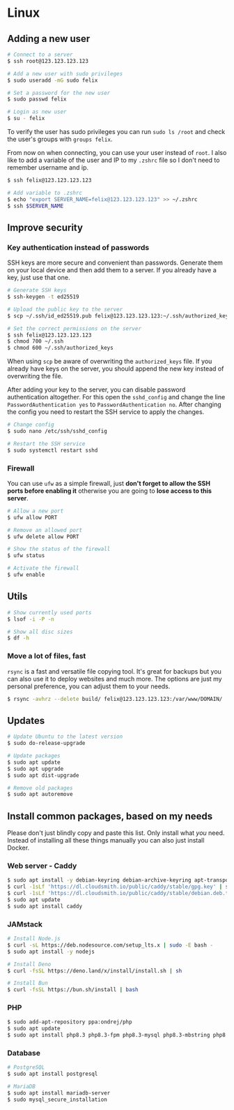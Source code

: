 # Linux

## Adding a new user

```bash
# Connect to a server
$ ssh root@123.123.123.123

# Add a new user with sudo privileges
$ sudo useradd -mG sudo felix

# Set a password for the new user
$ sudo passwd felix

# Login as new user
$ su - felix
```

To verify the user has sudo privileges you can run `sudo ls /root` and check the
user's groups with `groups felix`.

From now on when connecting, you can use your user instead of `root`. I also
like to add a variable of the user and IP to my `.zshrc` file so I don't need to
remember username and ip.

```bash
$ ssh felix@123.123.123.123

# Add variable to .zshrc
$ echo "export SERVER_NAME=felix@123.123.123.123" >> ~/.zshrc
$ ssh $SERVER_NAME
```

## Improve security

### Key authentication instead of passwords

SSH keys are more secure and convenient than passwords. Generate them on your
local device and then add them to a server. If you already have a key, just use
that one.

```bash
# Generate SSH keys
$ ssh-keygen -t ed25519

# Upload the public key to the server
$ scp ~/.ssh/id_ed25519.pub felix@123.123.123.123:~/.ssh/authorized_keys

# Set the correct permissions on the server
$ ssh felix@123.123.123.123
$ chmod 700 ~/.ssh
$ chmod 600 ~/.ssh/authorized_keys
```

When using `scp` be aware of overwriting the `authorized_keys` file. If you
already have keys on the server, you should append the new key instead of
overwriting the file.

After adding your key to the server, you can disable password authentication
altogether. For this open the `sshd_config` and change the line
`PasswordAuthentication yes` to `PasswordAuthentication no`. After changing the
config you need to restart the SSH service to apply the changes.

```bash
# Change config
$ sudo nano /etc/ssh/sshd_config

# Restart the SSH service
$ sudo systemctl restart sshd
```

### Firewall

You can use `ufw` as a simple firewall, just **don't forget to allow the SSH
ports before enabling it** otherwise you are going to **lose access to this
server**.

```bash
# Allow a new port
$ ufw allow PORT

# Remove an allowed port
$ ufw delete allow PORT

# Show the status of the firewall
$ ufw status

# Activate the firewall
$ ufw enable
```

## Utils

```bash
# Show currently used ports
$ lsof -i -P -n

# Show all disc sizes
$ df -h
```

### Move a lot of files, fast

`rsync` is a fast and versatile file copying tool. It's great for backups but
you can also use it to deploy websites and much more. The options are just my
personal preference, you can adjust them to your needs.

```bash
$ rsync -avhrz --delete build/ felix@123.123.123.123:/var/www/DOMAIN/
```

## Updates

```bash
# Update Ubuntu to the latest version
$ sudo do-release-upgrade

# Update packages
$ sudo apt update
$ sudo apt upgrade
$ sudo apt dist-upgrade

# Remove old packages
$ sudo apt autoremove
```

## Install common packages, based on my needs

Please don't just blindly copy and paste this list. Only install what _you_
need. Instead of installing all these things manually you can also just install
Docker.

### Web server - Caddy

```bash
$ sudo apt install -y debian-keyring debian-archive-keyring apt-transport-https curl
$ curl -1sLf 'https://dl.cloudsmith.io/public/caddy/stable/gpg.key' | sudo gpg --dearmor -o /usr/share/keyrings/caddy-stable-archive-keyring.gpg
$ curl -1sLf 'https://dl.cloudsmith.io/public/caddy/stable/debian.deb.txt' | sudo tee /etc/apt/sources.list.d/caddy-stable.list
$ sudo apt update
$ sudo apt install caddy
```

### JAMstack

```bash
# Install Node.js
$ curl -sL https://deb.nodesource.com/setup_lts.x | sudo -E bash -
$ sudo apt install -y nodejs

# Install Deno
$ curl -fsSL https://deno.land/x/install/install.sh | sh

# Install Bun
$ curl -fsSL https://bun.sh/install | bash
```

### PHP

```bash
$ sudo add-apt-repository ppa:ondrej/php
$ sudo apt update
$ sudo apt install php8.3 php8.3-fpm php8.3-mysql php8.3-mbstring php8.3-zip
```

### Database

```bash
# PostgreSQL
$ sudo apt install postgresql

# MariaDB
$ sudo apt install mariadb-server
$ sudo mysql_secure_installation
```
